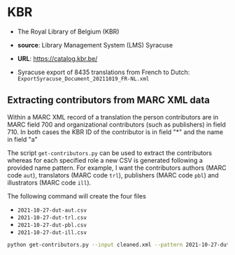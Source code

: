 # KBR

* The Royal Library of Belgium (KBR)
* **source**: Library Management System (LMS) Syracuse
* **URL**: https://catalog.kbr.be/


* Syracuse export of 8435 translations from French to Dutch: `ExportSyracuse_Document_20211019_FR-NL.xml`

## Extracting contributors from MARC XML data

Within a MARC XML record of a translation the person contributors are in MARC field 700 and organizational contributors (such as publishers) in field 710.
In both cases the KBR ID of the contributor is in field "\*" and the name in field "a"

The script `get-contributors.py` can be used to extract the contributors whereas for each specified role a new CSV is generated following a provided name pattern.
For example, I want the contributors authors (MARC code `aut`), translators (MARC code `trl`), publishers (MARC code `pbl`) and illustrators (MARC code `ill`).

The following command will create the four files

* `2021-10-27-dut-aut.csv`
* `2021-10-27-dut-trl.csv`
* `2021-10-27-dut-pbl.csv`
* `2021-10-27-dut-ill.csv`

```bash
python get-contributors.py --input cleaned.xml --pattern 2021-10-27-dut --role pbl --role trl --role ill --role aut
```


